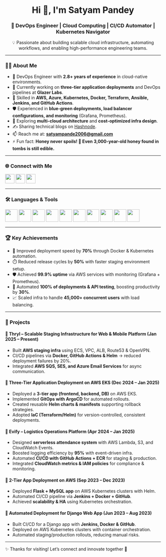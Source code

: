 <h1 align="center">Hi 👋, I'm Satyam Pandey</h1>
<h3 align="center">🚀 DevOps Engineer | Cloud Computing | CI/CD Automator | Kubernetes Navigator</h3>

<p align="center">
💡 Passionate about building scalable cloud infrastructure, automating workflows, and enabling high-performance engineering teams.
</p>

---

### 👨‍💻 About Me

- 💼 DevOps Engineer with **2.8+ years of experience** in cloud-native environments.  
- 🔭 Currently working on **three-tier application deployments** and DevOps pipelines at **Glazer Labs**.  
- 🌱 Skilled in **AWS, Azure, Kubernetes, Docker, Terraform, Ansible, Jenkins, and GitHub Actions**.  
- 🛡️ Experienced in **blue-green deployments, load balancer configurations, and monitoring** (Grafana, Prometheus).  
- 🧠 Exploring **multi-cloud architecture** and **cost-optimized infra design**.  
- ✍️ Sharing technical blogs on [Hashnode](https://hashnode.com/@satyampandey).  
- 📫 Reach me at: **satyampande2006@gmail.com**  
- ⚡ Fun fact: **Honey never spoils! 🍯 Even 3,000-year-old honey found in tombs is still edible.**  

---

### 🌐 Connect with Me

<p align="left">
  <a href="https://linkedin.com/in/pandeyysatyam" target="blank"><img src="https://cdn.jsdelivr.net/gh/devicons/devicon/icons/linkedin/linkedin-original.svg" height="30" width="30" /></a>
  <a href="https://instagram.com/pandeyy.satyam" target="blank"><img src="https://cdn.jsdelivr.net/gh/devicons/devicon/icons/facebook/facebook-original.svg" height="30" width="30" /></a>
  <a href="https://hashnode.com/@satyampandey" target="blank"><img src="https://cdn.jsdelivr.net/gh/simple-icons/simple-icons/icons/hashnode.svg" height="30" width="30" /></a>
</p>

---

### 🛠️ Languages & Tools

<p align="left">
  <a href="https://aws.amazon.com" target="_blank"><img src="https://cdn.jsdelivr.net/gh/devicons/devicon/icons/amazonwebservices/amazonwebservices-original.svg" width="40" height="40"/></a>
  <a href="https://www.gnu.org/software/bash/" target="_blank"><img src="https://www.vectorlogo.zone/logos/gnu_bash/gnu_bash-icon.svg" width="40" height="40"/></a>
  <a href="https://www.docker.com/" target="_blank"><img src="https://cdn.jsdelivr.net/gh/devicons/devicon/icons/docker/docker-original.svg" width="40" height="40"/></a>
  <a href="https://kubernetes.io/" target="_blank"><img src="https://cdn.jsdelivr.net/gh/devicons/devicon/icons/kubernetes/kubernetes-plain.svg" width="40" height="40"/></a>
  <a href="https://www.jenkins.io/" target="_blank"><img src="https://cdn.jsdelivr.net/gh/devicons/devicon/icons/jenkins/jenkins-original.svg" width="40" height="40"/></a>
  <a href="https://git-scm.com/" target="_blank"><img src="https://cdn.jsdelivr.net/gh/devicons/devicon/icons/git/git-original.svg" width="40" height="40"/></a>
  <a href="https://www.linux.org/" target="_blank"><img src="https://cdn.jsdelivr.net/gh/devicons/devicon/icons/linux/linux-original.svg" width="40" height="40"/></a>
  <a href="https://www.terraform.io/" target="_blank"><img src="https://cdn.jsdelivr.net/gh/devicons/devicon/icons/terraform/terraform-original.svg" width="40" height="40"/></a>
  <a href="https://grafana.com/" target="_blank"><img src="https://www.vectorlogo.zone/logos/grafana/grafana-icon.svg" width="40" height="40"/></a>
  <a href="https://prometheus.io/" target="_blank"><img src="https://www.vectorlogo.zone/logos/prometheusio/prometheusio-icon.svg" width="40" height="40"/></a>
</p>

---

### 🏆 Key Achievements

- 🚀 Improved deployment speed by **70%** through Docker & Kubernetes automation.  
- ⏱️ Reduced release cycles by **50%** with faster staging environment setup.  
- 🛡️ Achieved **99.9% uptime** via AWS services with monitoring (Grafana + Prometheus).  
- 🔄 Automated **100% of deployments & API testing**, boosting productivity by **30%**.  
- 📈 Scaled infra to handle **45,000+ concurrent users** with load balancing.  

---

### 📂 Projects

#### 🔹 Thryl – Scalable Staging Infrastructure for Web & Mobile Platform (Jan 2025 – Present)
- Built **AWS staging infra** using ECS, VPC, ALB, Route53 & OpenVPN.  
- CI/CD pipelines via **Docker, GitHub Actions & Helm** → reduced deployment failures by 20%.  
- Integrated **AWS SQS, SES, and Azure Email Services** for async communication.  

#### 🔹 Three-Tier Application Deployment on AWS EKS (Dec 2024 – Jan 2025)
- Deployed a **3-tier app (frontend, backend, DB)** on AWS EKS.  
- Implemented **GitOps with ArgoCD** for automated rollouts.  
- Created reusable **Helm charts & manifests** supporting rollback strategies.  
- Adopted **IaC (Terraform/Helm)** for version-controlled, consistent deployments.  

#### 🔹 Evify – Logistics Operations Platform (Apr 2024 – Jan 2025)
- Designed **serverless attendance system** with AWS Lambda, S3, and CloudWatch Events.  
- Boosted logging efficiency by **95%** with event-driven infra.  
- Automated **CI/CD with GitHub Actions + ECR** for staging & production.  
- Integrated **CloudWatch metrics & IAM policies** for compliance & monitoring.  

#### 🔹 2-Tier App Deployment on AWS (Sep 2023 – Dec 2023)
- Deployed **Flask + MySQL app** on AWS Kubernetes clusters with Helm.  
- Automated CI/CD pipeline via **Jenkins + Docker + GitHub**.  
- Achieved **scalability & HA** using Kubernetes orchestration.  

#### 🔹 Automated Deployment for Django Web App (Jun 2023 – Aug 2023)
- Built CI/CD for a Django app with **Jenkins, Docker & GitHub**.  
- Deployed on AWS Kubernetes clusters with container orchestration.  
- Automated staging/production rollouts, reducing manual risks.  

---

✨ Thanks for visiting! Let’s connect and innovate together 🚀
